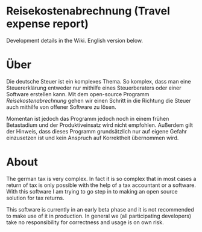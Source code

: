 Reisekostenabrechnung (Travel expense report)
=====
Development details in the Wiki. English version below.

# Über
Die deutsche Steuer ist ein komplexes Thema. So komplex, dass man eine Steuererklärung entweder nur mithilfe eines
Steuerberaters oder einer Software erstellen kann. Mit dem open-source Programm *Reisekostenabrechnung* gehen wir einen
Schritt in die Richtung die Steuer auch mithilfe von offener Software zu lösen.

Momentan ist jedoch das Programm jedoch noch in einem frühen Betastadium und der Produktiveinsatz wird nicht empfohlen.
Außerdem gilt der Hinweis, dass dieses Programm grundsätzlich nur auf eigene Gefahr einzusetzen ist und kein Anspruch
auf Korrektheit übernommen wird.

# About
The german tax is very complex. In fact it is so complex that in most cases a return of tax is only possible with the
help of a tax accountant or a software. With this software I am trying to go step in to making an open source solution
for tax returns.

This software is currently in an early beta phase and it is not recommended to make use of it in production. In general 
we (all participating developers) take no responsibility for correctness and usage is on own risk.